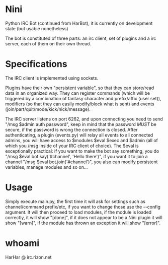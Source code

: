 Nini
====

Python IRC Bot (continued from HarBot), it is currently on development state (but usable nonetheless)

The bot is constituted of three parts: an irc client, set of plugins and a irc server, each of them on their own thread.

Specifications
====
The IRC client is implemented using sockets.

Plugins have their own "persistent variable", so that they can store/read data in an organized way. They can register commands (which will be triggered by a combination of fantasy character and prefix/affix (user set)), modifiers (so that they can easily modify/block what is sent) and events (join/part/quit/mode/kick/nick/message).

The IRC server listens on port 6262, and upon connecting you need to send "/msg $admin auth password", keep in mind that the password *MUST* be secure, if the password is wrong the connection is closed. After authenticating, a plugin (events.py) will relay all events to all connected admins, you will have access to $modules $eval $exec and $admin (all of which you /msg inside of your IRC client of choice). The $eval is exceptionally practical: if you want to make the bot say something, you do "/msg $eval bot.say('#channel', 'Hello there')", if you want it to join a channel "/msg $eval bot.join('#channel')", you also can modify persistent variables, manage modules and so on...

Usage
====
Simply execute main.py, the first time it will ask for settings such as channel/command prefix/etc, if you want to change those use the --config argument. It will then proceed to load modules, if the module is loaded correctly, it will show "[done]", if it does not appear to be a Nini plugin it will show "[warn]", if the module has thrown an exception it will show "[error]".

whoami
====
HarHar @ irc.rizon.net
